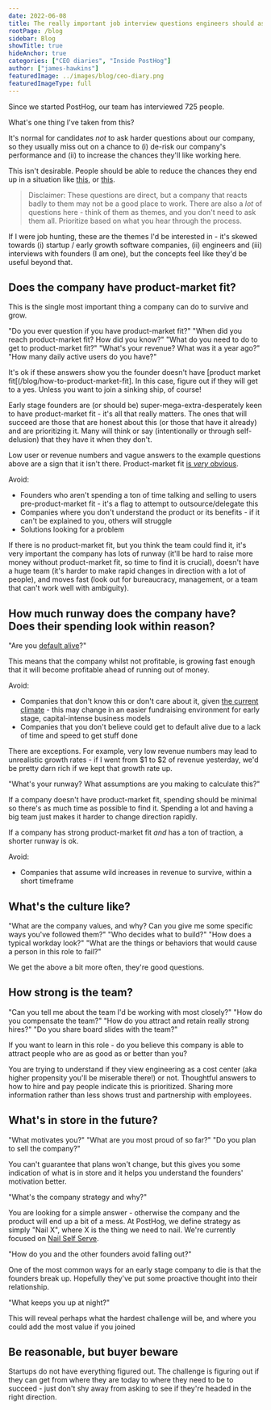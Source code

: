 ```yaml
---
date: 2022-06-08
title: The really important job interview questions engineers should ask, but don't
rootPage: /blog
sidebar: Blog
showTitle: true
hideAnchor: true
categories: ["CEO diaries", "Inside PostHog"]
author: ["james-hawkins"]
featuredImage: ../images/blog/ceo-diary.png
featuredImageType: full
---
```


Since we started PostHog, our team has interviewed 725 people.

What's one thing I've taken from this?

It's normal for candidates _not_ to ask harder questions about our company, so they usually miss out on a chance to (i) de-risk our company's performance and (ii) to increase the chances they'll like working here.

This isn't desirable. People should be able to reduce the chances they end up in a situation like [this](https://twitter.com/carnage4life/status/1532472869334110208), or [this](https://nypost.com/2022/05/26/twitter-rescinds-job-offer-to-new-hire/).

> Disclaimer: These questions are direct, but a company that reacts badly to them may not be a good place to work. There are also a _lot_ of questions here - think of them as themes, and you don't need to ask them all. Prioritize based on what you hear through the process.

If I were job hunting, these are the themes I'd be interested in - it's skewed towards (i) startup / early growth software companies, (ii) engineers and (iii) interviews with founders (I am one), but the concepts feel like they'd be useful beyond that.

## Does the company have product-market fit?

This is the single most important thing a company can do to survive and grow.

"Do you ever question if you have product-market fit?"
"When did you reach product-market fit? How did you know?"
"What do you need to do to get to product-market fit?"
"What's your revenue? What was it a year ago?"
"How many daily active users do you have?"

It's ok if these answers show you the founder doesn't have [product market fit[(/blog/how-to-product-market-fit]. In this case, figure out if they will get to a yes. Unless you want to join a sinking ship, of course!

Early stage founders are (or should be) super-mega-extra-desperately keen to have product-market fit - it's all that really matters. The ones that will succeed are those that are honest about this (or those that have it already) and are prioritizing it. Many will think or say (intentionally or through self-delusion) that they have it when they don't. 

Low user or revenue numbers and vague answers to the example questions above are a sign that it isn't there. Product-market fit [is _very_ obvious](https://www.ycombinator.com/library/5z-the-real-product-market-fit).

Avoid:

* Founders who aren't spending a ton of time talking and selling to users pre-product-market fit - it's a flag to attempt to outsource/delegate this
* Companies where you don't understand the product or its benefits - if it can't be explained to you, others will struggle
* Solutions looking for a problem

If there is no product-market fit, but you think the team could find it, it's very important the company has lots of runway (it'll be hard to raise more money without product-market fit, so time to find it is crucial), doesn't have a huge team (it's harder to make rapid changes in direction with a lot of people), and moves fast (look out for bureaucracy, management, or a team that can't work well with ambiguity).

## How much runway does the company have? Does their spending look within reason?

"Are you [default alive](http://www.paulgraham.com/aord.html)?"

This means that the company whilst not profitable, is growing fast enough that it will become profitable ahead of running out of money.

Avoid:

* Companies that don't know this or don't care about it, given [the current climate](https://techcrunch.com/2022/05/06/the-venture-slowdown-isnt-coming-its-here/) - this may change in an easier fundraising environment for early stage, capital-intense business models
* Companies that you don't believe could get to default alive due to a lack of time and speed to get stuff done

There are exceptions. For example, very low revenue numbers may lead to unrealistic growth rates - if I went from $1 to $2 of revenue yesterday, we'd be pretty darn rich if we kept that growth rate up.

"What's your runway? What assumptions are you making to calculate this?"

If a company doesn't have product-market fit, spending should be minimal so there's as much time as possible to find it. Spending a lot and having a big team just makes it harder to change direction rapidly.

If a company has strong product-market fit _and_ has a ton of traction, a shorter runway is ok.

Avoid: 

* Companies that assume wild increases in revenue to survive, within a short timeframe

## What's the culture like?

"What are the company values, and why? Can you give me some specific ways you've followed them?"
"Who decides what to build?"
"How does a typical workday look?"
"What are the things or behaviors that would cause a person in this role to fail?"

We get the above a bit more often, they're good questions.

## How strong is the team?

"Can you tell me about the team I'd be working with most closely?"
"How do you compensate the team?"
"How do you attract and retain really strong hires?"
"Do you share board slides with the team?"

If you want to learn in this role - do you believe this company is able to attract people who are as good as or better than you?

You are trying to understand if they view engineering as a cost center (aka higher propensity you'll be miserable there!) or not. Thoughtful answers to how to hire and pay people indicate this is prioritized. Sharing more information rather than less shows trust and partnership with employees.

## What's in store in the future?

"What motivates you?"
"What are you most proud of so far?"
"Do you plan to sell the company?"

You can't guarantee that plans won't change, but this gives you some indication of what is in store and it helps you understand the founders' motivation better.

"What's the company strategy and why?"

You are looking for a simple answer - otherwise the company and the product will end up a bit of a mess. At PostHog, we define strategy as simply "Nail X", where X is the thing we need to nail. We're currently focused on [Nail Self Serve](/blog/changing-to-self-serve).

"How do you and the other founders avoid falling out?"

One of the most common ways for an early stage company to die is that the founders break up. Hopefully they've put some proactive thought into their relationship.

"What keeps you up at night?"

This will reveal perhaps what the hardest challenge will be, and where you could add the most value if you joined 

## Be reasonable, but buyer beware

Startups do not have everything figured out. The challenge is figuring out if they can get from where they are today to where they need to be to succeed - just don't shy away from asking to see if they're headed in the right direction.